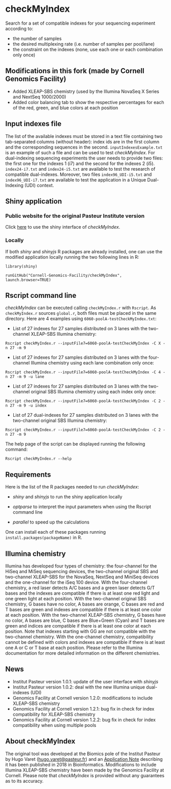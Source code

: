 # checkMyIndex

Search for a set of compatible indexes for your sequencing experiment according to:

* the number of samples
* the desired multiplexing rate (i.e. number of samples per pool/lane)
* the constraint on the indexes (none, use each one or each combination only once)

## Modifications in this fork (made by Cornell Genomics Facility)

* Added XLEAP-SBS chemistry (used by the Illumina NovaSeq X Series and NextSeq 1000/2000)
* Added color balancing tab to show the respective percentages for each of the red, green, and blue colors at each position

## Input indexes file

The list of the available indexes must be stored in a text file containing two tab-separated columns (without header): index ids are in the first column and the corresponding sequences in the second. `inputIndexesExample.txt` is an example of such a file and can be used to test *checkMyIndex*. For dual-indexing sequencing experiments the user needs to provide two files: the first one for the indexes 1 (i7) and the second for the indexes 2 (i5). `index24-i7.txt` and `index24-i5.txt` are available to test the research of compatible dual-indexes. Moreover, two files `index96_UDI-i5.txt` and `index96_UDI-i7.txt` are available to test the application in a Unique Dual-Indexing (UDI) context.

## Shiny application

### Public website for the original Pasteur Institute version

Click [here](https://checkmyindex.pasteur.fr/) to use the shiny interface of *checkMyIndex*.

### Locally

If both *shiny* and *shinyjs* R packages are already installed, one can use the modified application locally running the two following lines in R:

`library(shiny)`

`runGitHub("Cornell-Genomics-Facility/checkMyIndex", launch.browser=TRUE)`

## Rscript command line

*checkMyIndex* can be executed calling `checkMyIndex.r` with `Rscript`. As `checkMyIndex.r` sources `global.r`, both files must be placed in the same directory. Here are 4 examples using `6060-poolA-testCheckMyIndex.txt`:

* List of 27 indexes for 27 samples distributed on 3 lanes with the two-channel XLEAP-SBS Illumina chemistry:

`Rscript checkMyIndex.r --inputFile7=6060-poolA-testCheckMyIndex -C X -n 27 -m 9`

* List of 27 indexes for 27 samples distributed on 3 lanes with the four-channel Illumina chemistry using each lane combination only once:

`Rscript checkMyIndex.r --inputFile7=6060-poolA-testCheckMyIndex -C 4 -n 27 -m 9 -u lane`

* List of 27 indexes for 27 samples distributed on 3 lanes with the two-channel original SBS Illumina chemistry using each index only once:

`Rscript checkMyIndex.r --inputFile7=6060-poolA-testCheckMyIndex -C 2 -n 27 -m 9 -u index`

* List of 27 dual-indexes for 27 samples distributed on 3 lanes with the two-channel original SBS Illumina chemistry:

`Rscript checkMyIndex.r --inputFile7=6060-poolA-testCheckMyIndex -C 2 -n 27 -m 9`

The help page of the script can be displayed running the following command: 

`Rscript checkMyIndex.r --help`

## Requirements

Here is the list of the R packages needed to run *checkMyIndex*:

* *shiny* and *shinyjs* to run the shiny application locally

* *optparse* to interpret the input parameters when using the Rscript command line

* *parallel* to speed up the calculations

One can install each of these packages running `install.packages(packageName)` in R.

## Illumina chemistry

Illumina has developed four types of chemistry: the four-channel for the HiSeq and MiSeq sequencing devices, the two-channel original SBS and two-channel XLEAP-SBS for the NovaSeq, NextSeq and MiniSeq devices and the one-channel for the iSeq 100 device. With the four-channel chemistry, a red laser detects A/C bases and a green laser detects G/T bases and the indexes are compatible if there is at least one red light and one green light at each position. With the two-channel original SBS chemistry, G bases have no color, A bases are orange, C bases are red and T bases are green and indexes are compatible if there is at least one color at each position. With the two-channel XLEAP-SBS chemistry, G bases have no color, A bases are blue, C bases are Blue+Green (Cyan) and T bases are green and indices are compatible if there is at least one color at each position. Note that indexes starting with GG are not compatible with the two-channel chemistry. With the one-channel chemistry, compatibility cannot be defined with colors and indexes are compatible if there is at least one A or C or T base at each position. Please refer to the Illumina documentation for more detailed information on the different chemistries.

## News

* Institut Pasteur version 1.0.1: update of the user interface with *shinyjs*
* Institut Pasteur version 1.0.2: deal with the new Illumina unique dual-indexes (UDI)
* Genomics Facility at Cornell version 1.2.0: modifications to include XLEAP-SBS chemistry
* Genomics Facility at Cornell version 1.2.1: bug fix in check for index compatibility for XLEAP-SBS chemistry
* Genomics Facility at Cornell version 1.2.2: bug fix in check for index compatibility when using multiple pools

## About checkMyIndex

The original tool was developed at the Biomics pole of the Institut Pasteur by Hugo Varet (<hugo.varet@pasteur.fr>) and an [Application Note](https://doi.org/10.1093/bioinformatics/bty706) describing it has been published in 2018 in Bioinformatics. Modifications to include Illumina XLEAP-SBS chemistry have been made by the Genomics Facility at Cornell. Please note that *checkMyIndex* is provided without any guarantees as to its accuracy.
